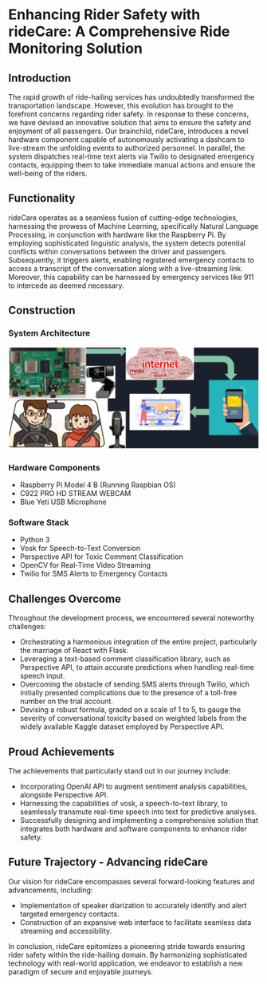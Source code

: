 # Enhancing Rider Safety with rideCare: A Comprehensive Ride Monitoring Solution

## Introduction
The rapid growth of ride-hailing services has undoubtedly transformed the transportation landscape. However, this evolution has brought to the forefront concerns regarding rider safety. In response to these concerns, we have devised an innovative solution that aims to ensure the safety and enjoyment of all passengers. Our brainchild, rideCare, introduces a novel hardware component capable of autonomously activating a dashcam to live-stream the unfolding events to authorized personnel. In parallel, the system dispatches real-time text alerts via Twilio to designated emergency contacts, equipping them to take immediate manual actions and ensure the well-being of the riders.

## Functionality
rideCare operates as a seamless fusion of cutting-edge technologies, harnessing the prowess of Machine Learning, specifically Natural Language Processing, in conjunction with hardware like the Raspberry Pi. By employing sophisticated linguistic analysis, the system detects potential conflicts within conversations between the driver and passengers. Subsequently, it triggers alerts, enabling registered emergency contacts to access a transcript of the conversation along with a live-streaming link. Moreover, this capability can be harnessed by emergency services like 911 to intercede as deemed necessary.

## Construction
### System Architecture
![rideCare Logo](https://github.com/pooja-krishan/rideCare/blob/main/rideCare-system-architecture.PNG)
### Hardware Components
- Raspberry Pi Model 4 B (Running Raspbian OS)
- C922 PRO HD STREAM WEBCAM
- Blue Yeti USB Microphone

### Software Stack
- Python 3
- Vosk for Speech-to-Text Conversion
- Perspective API for Toxic Comment Classification
- OpenCV for Real-Time Video Streaming
- Twilio for SMS Alerts to Emergency Contacts

## Challenges Overcome
Throughout the development process, we encountered several noteworthy challenges:
- Orchestrating a harmonious integration of the entire project, particularly the marriage of React with Flask.
- Leveraging a text-based comment classification library, such as Perspective API, to attain accurate predictions when handling real-time speech input.
- Overcoming the obstacle of sending SMS alerts through Twilio, which initially presented complications due to the presence of a toll-free number on the trial account.
- Devising a robust formula, graded on a scale of 1 to 5, to gauge the severity of conversational toxicity based on weighted labels from the widely available Kaggle dataset employed by Perspective API.

## Proud Achievements
The achievements that particularly stand out in our journey include:
- Incorporating OpenAI API to augment sentiment analysis capabilities, alongside Perspective API.
- Harnessing the capabilities of vosk, a speech-to-text library, to seamlessly transmute real-time speech into text for predictive analyses.
- Successfully designing and implementing a comprehensive solution that integrates both hardware and software components to enhance rider safety.

## Future Trajectory - Advancing rideCare
Our vision for rideCare encompasses several forward-looking features and advancements, including:
- Implementation of speaker diarization to accurately identify and alert targeted emergency contacts.
- Construction of an expansive web interface to facilitate seamless data streaming and accessibility.

In conclusion, rideCare epitomizes a pioneering stride towards ensuring rider safety within the ride-hailing domain. By harmonizing sophisticated technology with real-world application, we endeavor to establish a new paradigm of secure and enjoyable journeys.
